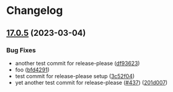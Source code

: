 # Changelog

## [17.0.5](https://github.com/harc/ohm/compare/v17.0.4...v17.0.5) (2023-03-04)


### Bug Fixes

* another test commit for release-please ([df93623](https://github.com/harc/ohm/commit/df9362325def1ba93d3e00eb8b283af13e2af13a))
* foo ([bfd4291](https://github.com/harc/ohm/commit/bfd429142ce261462768ba0bd166a1e574615ff1))
* test commit for release-please setup ([3c52f04](https://github.com/harc/ohm/commit/3c52f04c3106287c78e88ee1beaf07a40b991b7c))
* yet another test commit for release-please ([#437](https://github.com/harc/ohm/issues/437)) ([201d007](https://github.com/harc/ohm/commit/201d00749eb3e6b1e5f3e021069a9e5c06a1e3fb))
